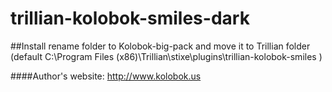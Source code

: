 # trillian-kolobok-smiles-dark

##Install
rename folder to Kolobok-big-pack and move it to Trillian folder (default C:\Program Files (x86)\Trillian\stixe\plugins\trillian-kolobok-smiles )


####Author's website: http://www.kolobok.us
